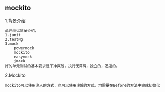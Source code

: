 ## mockito 

1.背景介绍 

	单元测试简单介绍，
	1.junit
	2.testNg
	3.mock
		powermock
		mockito
		easymock
		jmock
	好的单元测试的基本要求是干净爽朗，执行无障碍，独立的，迅速的。

2.Mockito 
	
	mockito可以使用注入的方式，也可以使用注解的方式。均需要在Before的方法中完成初始化
	
	
	
	
